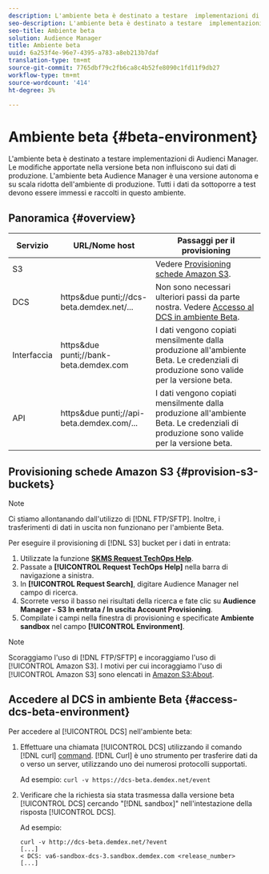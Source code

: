 ```yaml
---
description: L'ambiente beta è destinato a testare  implementazioni di Audienci Manager. Le modifiche apportate nella versione beta non influiscono sui dati di produzione. L'ambiente beta  Audience Manager è una versione autonoma e su scala ridotta dell'ambiente di produzione. Tutti i dati da sottoporre a test devono essere immessi e raccolti in questo ambiente.
seo-description: L'ambiente beta è destinato a testare  implementazioni di Audienci Manager. Le modifiche apportate nella versione beta non influiscono sui dati di produzione. L'ambiente beta  Audience Manager è una versione autonoma e su scala ridotta dell'ambiente di produzione. Tutti i dati da sottoporre a test devono essere immessi e raccolti in questo ambiente.
seo-title: Ambiente beta
solution: Audience Manager
title: Ambiente beta
uuid: 6a253f4e-96e7-4395-a783-a8eb213b7daf
translation-type: tm+mt
source-git-commit: 7765dbf79c2fb6ca8c4b52fe8090c1fd11f9db27
workflow-type: tm+mt
source-wordcount: '414'
ht-degree: 3%

---
```



# Ambiente beta {#beta-environment}

L&#39;ambiente beta è destinato a testare  implementazioni di Audienci Manager. Le modifiche apportate nella versione beta non influiscono sui dati di produzione. L&#39;ambiente beta  Audience Manager è una versione autonoma e su scala ridotta dell&#39;ambiente di produzione. Tutti i dati da sottoporre a test devono essere immessi e raccolti in questo ambiente.

## Panoramica {#overview}

<!-- beta_environment_admin.xml -->

| Servizio | URL/Nome host | Passaggi per il provisioning |
|--- |--- |--- |
| S3 |  | Vedere [Provisioning  schede Amazon S3](admin-beta-environment.md#provision-s3-buckets). |
| DCS | https&amp;due punti;//dcs-beta.demdex.net/... | Non sono necessari ulteriori passi da parte nostra. Vedere [Accesso al DCS in ambiente Beta](admin-beta-environment.md#access-dcs-beta-environment). |
| Interfaccia | https&amp;due punti;//bank-beta.demdex.com | I dati vengono copiati mensilmente dalla produzione all&#39;ambiente Beta. Le credenziali di produzione sono valide per la versione beta. |
| API | https&amp;due punti;//api-beta.demdex.com/... | I dati vengono copiati mensilmente dalla produzione all&#39;ambiente Beta. Le credenziali di produzione sono valide per la versione beta. |

## Provisioning  schede Amazon S3 {#provision-s3-buckets}

>[!NOTE]
>
>Ci stiamo allontanando dall&#39;utilizzo di [!DNL FTP/SFTP]. Inoltre, i trasferimenti di dati in uscita non funzionano per l&#39;ambiente Beta.

Per eseguire il provisioning di [!DNL S3] bucket per i dati in entrata:

1. Utilizzate la funzione [**SKMS Request TechOps Help**](https://skms.adobe.com/).
1. Passate a **[!UICONTROL Request TechOps Help]** nella barra di navigazione a sinistra.
1. In **[!UICONTROL Request Search]**, digitare  Audience Manager nel campo di ricerca.
1. Scorrete verso il basso nei risultati della ricerca e fate clic su **Audience Manager - S3 In entrata / In uscita Account Provisioning**.
1. Compilate i campi nella finestra di provisioning e specificate **Ambiente sandbox** nel campo **[!UICONTROL Environment]**.

>[!NOTE]
>
>Scoraggiamo l&#39;uso di [!DNL FTP/SFTP] e incoraggiamo l&#39;uso di [!UICONTROL Amazon S3]. I motivi per cui incoraggiamo l&#39;uso di [!UICONTROL Amazon S3] sono elencati in [ Amazon S3:About](https://docs.adobe.com/content/help/en/audience-manager/user-guide/reference/amazon-s3.html).

## Accedere al DCS in ambiente Beta {#access-dcs-beta-environment}

Per accedere al [!UICONTROL DCS] nell&#39;ambiente beta:

1. Effettuare una chiamata [!UICONTROL DCS] utilizzando il comando [!DNL curl] [command](https://curl.haxx.se/docs/manpage.html). [!DNL Curl] è uno strumento per trasferire dati da o verso un server, utilizzando uno dei numerosi protocolli supportati.

   Ad esempio: `curl -v https://dcs-beta.demdex.net/event`

1. Verificare che la richiesta sia stata trasmessa dalla versione beta [!UICONTROL DCS] cercando &quot;[!DNL sandbox]&quot; nell&#39;intestazione della risposta [!UICONTROL DCS].

   Ad esempio:

   ```
   curl -v http://dcs-beta.demdex.net/?event
   [...]
   < DCS: va6-sandbox-dcs-3.sandbox.demdex.com <release_number>
   [...]
   ```

<!--
1. Determine the load balancer's endpoint IP addresses.

   Run the `dig` [command](https://en.wikipedia.org/wiki/Dig_(command)) to determine the IP address of the nearest load balancer. The `dig` command queries the Domain Name System and returns the name and IP addresses of the Audience Manager [!UICONTROL Data Collection Servers (DCS)].

   ```
   dig dcs-beta.demdex.net
   ...
   dcs-sandbox-1754093861.us-east-1.elb.amazonaws.com. 60 IN A 52.87.15.51
   dcs-sandbox-1754093861.us-east-1.elb.amazonaws.com. 60 IN A 50.16.150.8
   dcs-sandbox-1754093861.us-east-1.elb.amazonaws.com. 60 IN A 52.2.228.100
   ```

1. Using one of the addresses in the above table, add a static DNS entry in the [!DNL `/etc/hosts`] file.

   On Windows, modify [!DNL `c:\WINDOWS\system32\drivers\etc\hosts`].

   For example:

[!DNL `52.87.15.51 samplepartner.demdex.net`]

   >[!NOTE]
   >
   >The addresses change occasionally, so you must keep your [!DNL /etc/hosts] file up to date.

   Additionally, if you need to set up ID synchronization, you must add a similar entry for [!DNL dpm.demdex.net.]

[!DNL `52.87.15.51 dpm.demdex.net`] [!DNL]. 

1. Make a [!UICONTROL DCS] call, using the `curl` [command](https://curl.haxx.se/docs/manpage.html). Curl is a tool to transfer data from or to a server, using one of many supported protocols.

   For example:

[!DNL `https://<domain>/event?product=camera`] 

1. Verify that your request was served by the beta [!UICONTROL DCS] by looking for "sandbox" in the [!UICONTROL DCS] response header.

   For example:

   ```
   curl -v https://dcs-beta.demdex.net/?event
   [...]
   < DCS: va6-sandbox-dcs-3.sandbox.demdex.com <release_number>
   [...]
   ```
-->